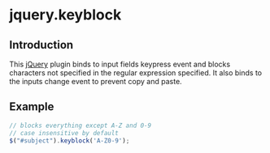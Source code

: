 # jquery.keyblock
## Introduction
This [jQuery](http://jquery.com/) plugin binds to input fields keypress event and blocks characters not specified in the regular expression specified. It also binds to the inputs change event to prevent copy and paste.
## Example
```javascript
// blocks everything except A-Z and 0-9
// case insensitive by default
$("#subject").keyblock('A-Z0-9');
```
